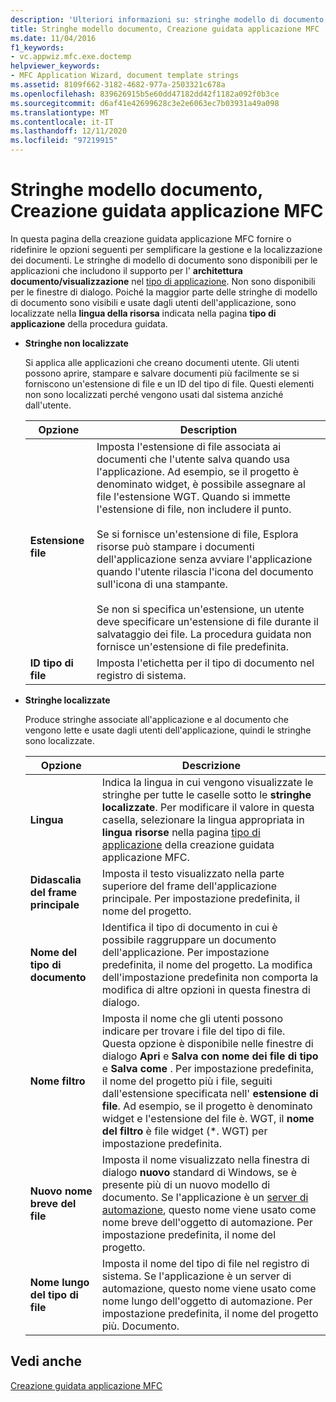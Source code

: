 ```yaml
---
description: 'Ulteriori informazioni su: stringhe modello di documento, creazione guidata applicazione MFC'
title: Stringhe modello documento, Creazione guidata applicazione MFC
ms.date: 11/04/2016
f1_keywords:
- vc.appwiz.mfc.exe.doctemp
helpviewer_keywords:
- MFC Application Wizard, document template strings
ms.assetid: 8109f662-3182-4682-977a-2503321c678a
ms.openlocfilehash: 839626915b5e60dd47182dd42f1182a092f0b3ce
ms.sourcegitcommit: d6af41e42699628c3e2e6063ec7b03931a49a098
ms.translationtype: MT
ms.contentlocale: it-IT
ms.lasthandoff: 12/11/2020
ms.locfileid: "97219915"
---
```

# <a name="document-template-strings-mfc-application-wizard"></a>Stringhe modello documento, Creazione guidata applicazione MFC

In questa pagina della creazione guidata applicazione MFC fornire o ridefinire le opzioni seguenti per semplificare la gestione e la localizzazione dei documenti. Le stringhe di modello di documento sono disponibili per le applicazioni che includono il supporto per l' **architettura documento/visualizzazione** nel [tipo di applicazione](../../mfc/reference/application-type-mfc-application-wizard.md). Non sono disponibili per le finestre di dialogo. Poiché la maggior parte delle stringhe di modello di documento sono visibili e usate dagli utenti dell'applicazione, sono localizzate nella **lingua della risorsa** indicata nella pagina **tipo di applicazione** della procedura guidata.

- **Stringhe non localizzate**

   Si applica alle applicazioni che creano documenti utente. Gli utenti possono aprire, stampare e salvare documenti più facilmente se si forniscono un'estensione di file e un ID del tipo di file. Questi elementi non sono localizzati perché vengono usati dal sistema anziché dall'utente.

   |Opzione|Description|
   |------------|-----------------|
   |**Estensione file**|Imposta l'estensione di file associata ai documenti che l'utente salva quando usa l'applicazione. Ad esempio, se il progetto è denominato widget, è possibile assegnare al file l'estensione WGT. Quando si immette l'estensione di file, non includere il punto.<br /><br /> Se si fornisce un'estensione di file, Esplora risorse può stampare i documenti dell'applicazione senza avviare l'applicazione quando l'utente rilascia l'icona del documento sull'icona di una stampante.<br /><br /> Se non si specifica un'estensione, un utente deve specificare un'estensione di file durante il salvataggio dei file. La procedura guidata non fornisce un'estensione di file predefinita.|
   |**ID tipo di file**|Imposta l'etichetta per il tipo di documento nel registro di sistema.|

- **Stringhe localizzate**

   Produce stringhe associate all'applicazione e al documento che vengono lette e usate dagli utenti dell'applicazione, quindi le stringhe sono localizzate.

   |Opzione|Descrizione|
   |------------|-----------------|
   |**Lingua**|Indica la lingua in cui vengono visualizzate le stringhe per tutte le caselle sotto le **stringhe localizzate**. Per modificare il valore in questa casella, selezionare la lingua appropriata in **lingua risorse** nella pagina [tipo di applicazione](../../mfc/reference/application-type-mfc-application-wizard.md) della creazione guidata applicazione MFC.|
   |**Didascalia del frame principale**|Imposta il testo visualizzato nella parte superiore del frame dell'applicazione principale. Per impostazione predefinita, il nome del progetto.|
   |**Nome del tipo di documento**|Identifica il tipo di documento in cui è possibile raggruppare un documento dell'applicazione. Per impostazione predefinita, il nome del progetto. La modifica dell'impostazione predefinita non comporta la modifica di altre opzioni in questa finestra di dialogo.|
   |**Nome filtro**|Imposta il nome che gli utenti possono indicare per trovare i file del tipo di file. Questa opzione è disponibile nelle finestre di dialogo **Apri** e **Salva con nome** **dei file di tipo** e **Salva come** . Per impostazione predefinita, il nome del progetto più i file, seguiti dall'estensione specificata nell' **estensione di file**. Ad esempio, se il progetto è denominato widget e l'estensione del file è. WGT, il **nome del filtro** è file widget (*. WGT) per impostazione predefinita.|
   |**Nuovo nome breve del file**|Imposta il nome visualizzato nella finestra di dialogo **nuovo** standard di Windows, se è presente più di un nuovo modello di documento. Se l'applicazione è un [server di automazione](../../mfc/automation-servers.md), questo nome viene usato come nome breve dell'oggetto di automazione. Per impostazione predefinita, il nome del progetto.|
   |**Nome lungo del tipo di file**|Imposta il nome del tipo di file nel registro di sistema. Se l'applicazione è un server di automazione, questo nome viene usato come nome lungo dell'oggetto di automazione. Per impostazione predefinita, il nome del progetto più. Documento.|

## <a name="see-also"></a>Vedi anche

[Creazione guidata applicazione MFC](../../mfc/reference/mfc-application-wizard.md)

